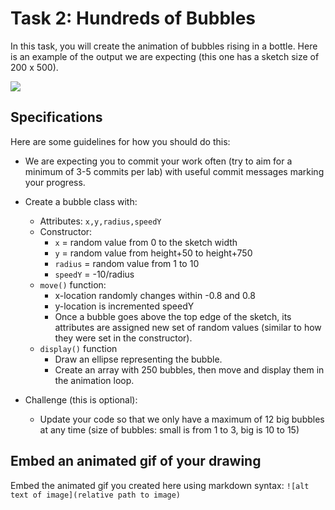 # Task 2: Hundreds of Bubbles

In this task, you will create the animation of bubbles rising in a bottle.
Here is an example of the output we are expecting (this one has a sketch size of 200 x 500).

<img src="../images/bubbles.gif">

## Specifications

Here are some guidelines for how you should do this:

- We are expecting you to commit your work often (try to aim for a minimum of 3-5 commits per lab) with useful commit messages marking your progress.

- Create a bubble class with:
    - Attributes: `x,y,radius,speedY`
    - Constructor: 
        - `x` = random value from 0 to the sketch width
        - `y` = random value from height+50 to height+750
        - `radius` = random value from 1 to 10
        - `speedY` = -10/radius
    - `move()` function:  
        - x-location randomly changes within -0.8 and 0.8
        - y-location is incremented speedY 
        - Once a bubble goes above the top edge of the sketch, its attributes are assigned new set of random values (similar to how they were set in the constructor).
    - `display()` function
        - Draw an ellipse representing the bubble.
        - Create an array with 250 bubbles, then move and display them in the animation loop.

- Challenge (this is optional):
    - Update your code so that we only have a maximum of 12 big bubbles at any time (size of bubbles: small is from 1 to 3, big is 10 to 15)

## Embed an animated gif of your drawing
 
Embed the animated gif you created here using markdown syntax: `![alt text of image](relative path to image)`